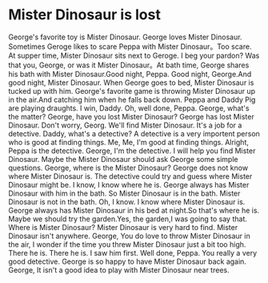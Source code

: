 # Mister Dinosaur is lost

George's favorite toy is Mister Dinosaur. George loves Mister Dinosaur. Sometimes Geroge likes to scare Peppa with Mister Dinosaur。Too scare. At supper time, Mister Dinosaur sits next to Geroge. I beg your pardon? Was that you, George, or was it Mister Dinosaur。At bath time, George shares his bath with Mister Dinosaur.Good night, Peppa. Good night, George.And good night, Mister Dinosaur. When George goes to bed, Mister Dinosaur is tucked up with him. George's favorite game is throwing Mister Dinosaur up in the air.And catching him when he falls back down. Peppa and Daddy Pig are playing draughts. I win, Daddy. Oh, well done, Peppa. George, what's the matter? George, have you lost Mister Dinosaur? George has lost Mister Dinosaur. Don't worry, Georg. We'll find Mister Dinosaur. It's a job for a detective. Daddy, what's a detective? A detective is a very importent person who is good at finding things. Me, Me, I'm good at finding things. Alright, Peppa is the detective. George, I'm the detective. I will help you find Mister Dinosaur. Maybe the Mister Dinosaur should ask George some simple questions. George, where is the Mister Dinosaur? George does not know where Mister Dinosaur is. The detective could try and guess where Mister Dinosaur might be. I know, I know where he is. George always has Mister Dinosaur with him in the bath. So Mister Dinosaur is in the bath. Mister Dinosaur is not in the bath. Oh, I know. I know  where Mister Dinosaur is. George always has Mister Dinosaur in his bed at night.So that's where he is. Maybe we should try the garden.Yes, the garden,I was going to say that. Where is Mister Dinosaur? Mister Dinosaur is very hard to find. Mister Dinosaur isn't anywhere. George, You do love to throw Mister Dinosaur in the air, I wonder if the time you threw Mister Dinosaur just a bit too high. There he is. There he is. I saw him first. Well done, Peppa. You really a very good detective. George is so happy to have Mister Dinosaur back again. George, It isn't a good idea to play with Mister Dinosaur near trees.
